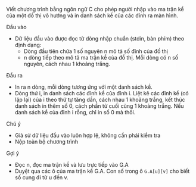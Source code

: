 Viết chương trình bằng ngôn ngữ C cho phép người nhập vào ma trận kề của một đồ thị vô hướng và in danh sách kề của các đỉnh ra màn hình.

Đầu vào
- Dữ liệu đầu vào được đọc từ dòng nhập chuẩn (stdin, bàn phím) theo định dạng:
  - Dòng đầu tiên chứa 1 số nguyên n mô tả số đỉnh của đồ thị
  - n dòng tiếp theo mô tả ma trận kề của đồ thị. Mỗi dòng có n số nguyên, cách nhau 1 khoảng trắng.

Đầu ra
- In ra n dòng, mỗi dòng tương ứng với một danh sách kề.
- Dòng thứ i, in danh sách các đỉnh kề của đỉnh i. Liệt kê các đỉnh kề (có lặp lại) của i theo thứ tự tăng dần, cách nhau 1 khoảng trắng, kết thúc danh sách in thêm số 0, cách phần tử cuối cùng 1 khoảng trắng. Nếu danh sách kề của đỉnh i rỗng, chỉ in số 0 mà thôi.

Chú ý
- Giả sử dữ liệu đầu vào luôn hợp lệ, không cần phải kiểm tra
- Nộp toàn bộ chương trình

Gợi ý
- Đọc n, đọc ma trận kề và lưu trực tiếp vào G.A
- Duyệt qua các ô của ma trận kề G.A. Con số trong ô `G.A[u][v]` cho biết số cung đi từ u đến v.
